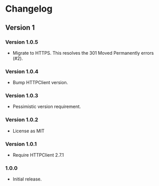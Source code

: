 # Changelog
## Version 1
### Version 1.0.5
* Migrate to HTTPS. This resolves the 301 Moved Permanently errors (#2).

### Version 1.0.4
* Bump HTTPClient version.

### Version 1.0.3
* Pessimistic version requirement.

### Version 1.0.2
* License as MIT

### Version 1.0.1
* Require HTTPClient 2.7.1

### 1.0.0
* Initial release.
